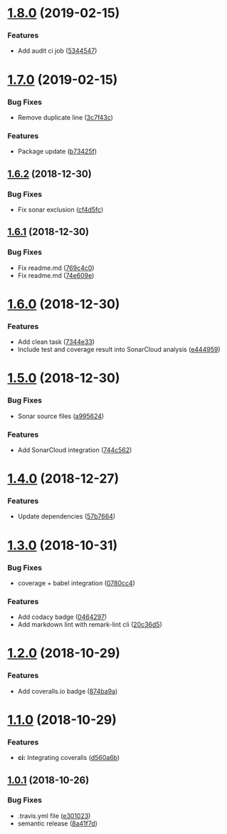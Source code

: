 # [1.8.0](https://github.com/AbrahamTewa/starter.nodejs/compare/v1.7.0...v1.8.0) (2019-02-15)


### Features

* Add audit ci job ([5344547](https://github.com/AbrahamTewa/starter.nodejs/commit/5344547))

# [1.7.0](https://github.com/AbrahamTewa/starter.nodejs/compare/v1.6.2...v1.7.0) (2019-02-15)


### Bug Fixes

* Remove duplicate line ([3c7f43c](https://github.com/AbrahamTewa/starter.nodejs/commit/3c7f43c))


### Features

* Package update ([b73425f](https://github.com/AbrahamTewa/starter.nodejs/commit/b73425f))

## [1.6.2](https://github.com/AbrahamTewa/starter.nodejs/compare/v1.6.1...v1.6.2) (2018-12-30)


### Bug Fixes

* Fix sonar exclusion ([cf4d5fc](https://github.com/AbrahamTewa/starter.nodejs/commit/cf4d5fc))

## [1.6.1](https://github.com/AbrahamTewa/starter.nodejs/compare/v1.6.0...v1.6.1) (2018-12-30)


### Bug Fixes

* Fix readme.md ([769c4c0](https://github.com/AbrahamTewa/starter.nodejs/commit/769c4c0))
* Fix readme.md ([74e609e](https://github.com/AbrahamTewa/starter.nodejs/commit/74e609e))

# [1.6.0](https://github.com/AbrahamTewa/starter.nodejs/compare/v1.5.0...v1.6.0) (2018-12-30)


### Features

* Add clean task ([7344e33](https://github.com/AbrahamTewa/starter.nodejs/commit/7344e33))
* Include test and coverage result into SonarCloud analysis ([e444959](https://github.com/AbrahamTewa/starter.nodejs/commit/e444959))

# [1.5.0](https://github.com/AbrahamTewa/starter.nodejs/compare/v1.4.0...v1.5.0) (2018-12-30)


### Bug Fixes

* Sonar source files ([a995624](https://github.com/AbrahamTewa/starter.nodejs/commit/a995624))


### Features

* Add SonarCloud integration ([744c562](https://github.com/AbrahamTewa/starter.nodejs/commit/744c562))

# [1.4.0](https://github.com/AbrahamTewa/starter.nodejs/compare/v1.3.0...v1.4.0) (2018-12-27)


### Features

* Update dependencies ([57b7664](https://github.com/AbrahamTewa/starter.nodejs/commit/57b7664))

# [1.3.0](https://github.com/AbrahamTewa/starter.nodejs/compare/v1.2.0...v1.3.0) (2018-10-31)


### Bug Fixes

* coverage + babel integration ([0780cc4](https://github.com/AbrahamTewa/starter.nodejs/commit/0780cc4))


### Features

* Add codacy badge ([0464297](https://github.com/AbrahamTewa/starter.nodejs/commit/0464297))
* Add markdown lint with remark-lint cli ([20c36d5](https://github.com/AbrahamTewa/starter.nodejs/commit/20c36d5))

# [1.2.0](https://github.com/AbrahamTewa/starter.nodejs/compare/v1.1.0...v1.2.0) (2018-10-29)


### Features

* Add coveralls.io badge ([874ba9a](https://github.com/AbrahamTewa/starter.nodejs/commit/874ba9a))

# [1.1.0](https://github.com/AbrahamTewa/starter.nodejs/compare/v1.0.1...v1.1.0) (2018-10-29)


### Features

* **ci:** Integrating coveralls ([d560a6b](https://github.com/AbrahamTewa/starter.nodejs/commit/d560a6b))

## [1.0.1](https://github.com/AbrahamTewa/starter.nodejs/compare/v1.0.0...v1.0.1) (2018-10-26)


### Bug Fixes

* .travis.yml file ([e301023](https://github.com/AbrahamTewa/starter.nodejs/commit/e301023))
* semantic release ([8a41f7d](https://github.com/AbrahamTewa/starter.nodejs/commit/8a41f7d))
